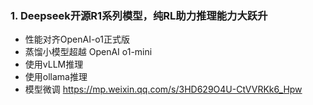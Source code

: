 ### 1. Deepseek开源R1系列模型，纯RL助力推理能力大跃升
 - 性能对齐OpenAI-o1正式版
 - 蒸馏小模型超越 OpenAI o1-mini
 - 使用vLLM推理
 - 使用ollama推理
 - 模型微调
https://mp.weixin.qq.com/s/3HD629O4U-CtVVRKk6_Hpw
